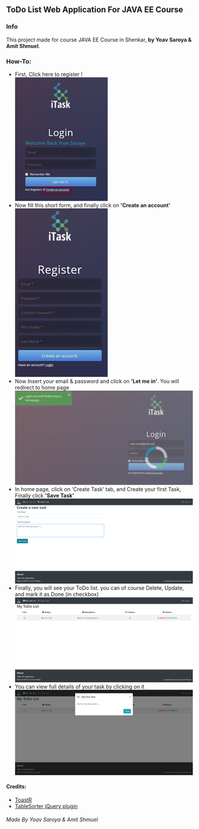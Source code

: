 ## ToDo List Web Application For JAVA EE Course

### Info
This project made for course JAVA EE Course in Shenkar, **by Yoav Saroya & Amit Shmuel**.

### How-To:
* First, Click here to register ! <br>
![1](Screenshots/1.png)
* Now fill this short form, and finally click on **'Create an account'** <br>
![2](Screenshots/2.png)
* Now Insert your email & password and click on **'Let me in'**. You will redirect to home page <br>
![3](Screenshots/3.png)
* In home page, click on 'Create Task' tab, and Create your first Task, Finally click **'Save Task'** <br>
![4](Screenshots/4.png)
* Finally, you will see your ToDo list. you can of course Delete, Update, and mark it as Done (in checkbox) <br>
![5](Screenshots/5.png)
* You can view full details of your task by clicking on it <br>
![6](Screenshots/6.png)

#### Credits:
- [ToastR](https://github.com/CodeSeven/toastr)
- [TableSorter jQuery plugin](http://tablesorter.com/docs/)


###### Made By Yoav Saroya & Amit Shmuel